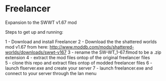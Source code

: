 Freelancer
==========

Expansion to the SWWT v1.67 mod

Steps to get up and running:

1 - Download and install Freelancer
2 - Download the the shattered worlds mod v1.67 from here:
	http://www.moddb.com/mods/shattered-worlds/downloads/swwt-v167
3 - rename the SW-WT_1-67.flmod to be a .zip extension
4 - extract the mod files ontop of the original freelancer files	
5 - clone this repo and extract files ontop of modded freelancer files
6 - launch flserver.exe and create your server
7 - launch freelancer.exe and connect to your server through the lan menu

